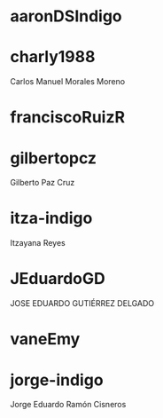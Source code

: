 # aaronDSIndigo


# charly1988
Carlos Manuel Morales Moreno

# franciscoRuizR


# gilbertopcz
Gilberto Paz Cruz

# itza-indigo
Itzayana Reyes

# JEduardoGD
JOSE EDUARDO GUTIÉRREZ DELGADO

# vaneEmy


# jorge-indigo
Jorge Eduardo Ramón Cisneros

